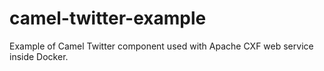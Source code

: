 # camel-twitter-example
Example of Camel Twitter component used with Apache CXF web service inside Docker.
